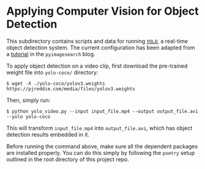 # Applying Computer Vision for Object Detection

This subdirectory contains scripts and data for running [`YOLO`](https://pjreddie.com/darknet/yolo/),
a real-time object detection system. The current configuration has been adapted from a [tutorial](https://www.pyimagesearch.com/2018/11/12/yolo-object-detection-with-opencv/)
in the `pyimagesearch` blog.

To apply object detection on a video clip, first download the pre-trained weight file into `yolo-coco/` directory:
```
$ wget -X ./yolo-coco/yolov3.weights https://pjreddie.com/media/files/yolov3.weights
```
Then, simply run:
```
$ python yolo_video.py --input input_file.mp4 --output output_file.avi --yolo yolo-coco
```
This will transform `input_file.mp4` into `output_file.avi`, which has object detection results embedded in it.

Before running the command above, make sure all the dependent packages are installed properly. You can do this simply
by following the `poetry` setup outlined in the root directory of this project repo.

